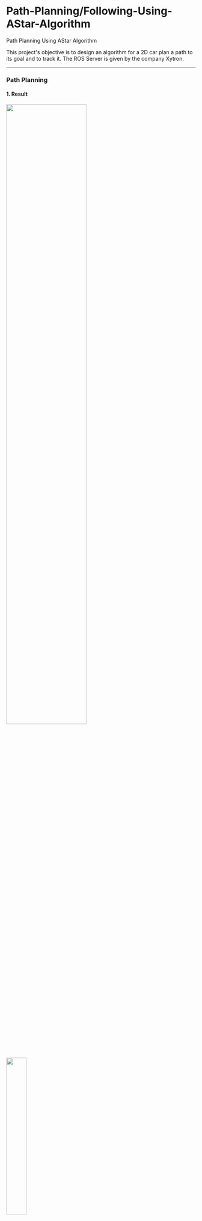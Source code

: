 # Path-Planning/Following-Using-AStar-Algorithm
Path Planning Using AStar Algorithm

This project's objective is to design an algorithm for a 2D car plan a path to its goal and to track it.
The ROS Server is given by the company Xytron.

<hr>
<h3>Path Planning</h3>
<h4>1. Result</h4>
<kbd>
  <img src = "https://github.com/user-attachments/assets/4cb9a4a7-2ab1-48f7-a6f4-69a64c34f8ba" width="65%" height="65%"> &nbsp;
  <img src = "https://github.com/user-attachments/assets/407b1cf2-0e9c-4c2f-a501-f221bae28672" width="32.7%" height="32.7%">
</kbd>




<h4>2. Transformation Matrix</h4>
The map coordinate system differs from that of the car. To make calculation simpler and with less error, the points in the car's coordinate system is transformed into the that of the map, and vice versa.

<h4>3. Next Node Candidate Selection</h4>
For a smooth turn, next nodes can only be on the 30 degrees left and right on both front and back. Say next nodes are selected 10px away from the car. We sample 4 nodes for both front and back, then these nodes are transformed into the map coordinate system. These nodes becomes the candidate nodes.

<h4>4. Heuristic Criteria</h4>
The shortest path is not the optimum path since there can be irrational turns or the end yaw might not meet the requirement. There are 3 main criteria; <br><br>
<dl>
  <dd>
    i) Distance<br>
    Distance costs follow euclidian method.<br><br>
    ii) Error between current yaw and target end yaw.<br>
    The car trys to match the target end yaw. This means that car trys to make a path that can go straight to its target point and math the target end yaw.<br><br>
    iii) Intersection with the straight line to the end position and virtual barrier around goal. <br>
    The virtual barriers are created around the goal where only the entrance is open. The car trys to avoid going straight to the goal when there is a collision with the virtual barrier.> <br><br-->

    
  </dd>
</dl>
<!-- 조건 설명 필요함. i) 조건은 차가 무작전 목표 지점과 가까워지도록 하지만, 목표 각도, 자동차 하드웨어 한계를 벗어날 수 있음.  ii) 목표 각도로 차를 제어하려고 함. 이때 각도만 맞을 뿐, 직진을 했을 때 목표 지점과 offset이 발생할 수 있음. iii) ii)에서 발생하는 offset을 상쇄시켜줄 수 있음.-->

<hr>
<h3>Path Following</h3>
<h4>1. Result</h4>
//Add Image
<h4>2. Angle Calculation</h4>
<!--Drive angle is determined with pure pursuit algorithm.-->
<h4>3. P Control</h4>
Reference and error can be calculated by yaw with respect to map coordinate system. The yaw valuable is a global variable therefore no localization is needed. By using P Control of yaw error, the car can be driven to follow the path.
